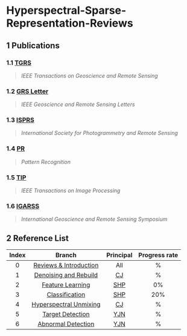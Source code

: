 # **Hyperspectral-Sparse-Representation-Reviews**

## 1 Publications
### 1.1 [TGRS](https://ieeexplore.ieee.org/xpl/RecentIssue.jsp?punumber=36)
  > *IEEE Transactions on Geoscience and Remote Sensing*
### 1.2 [GRS Letter](https://ieeexplore.ieee.org/xpl/RecentIssue.jsp?punumber=8859)
  > *IEEE Geoscience and Remote Sensing Letters*
### 1.3 [ISPRS](http://www.isprs.org/)
  > *International Society for Photogrammetry and Remote Sensing*
### 1.4 [PR](https://www.journals.elsevier.com/pattern-recognition)
  > *Pattern Recognition*
### 1.5 [TIP](https://ieeexplore.ieee.org/xpl/RecentIssue.jsp?punumber=83)
  > *IEEE Transactions on Image Processing*
### 1.6 [IGARSS](http://www.grss-ieee.org/conferences/future-igarss/)
  > *International Geoscience and Remote Sensing Symposium*

## 2 Reference List
|Index|Branch|Principal|Progress rate|
|:---:|:----:|:---:|:--:|
|0|[Reviews & Introduction](./Lists/Reviews_Introduction.md)|All|%|
|1|[Denoising and Rebuild](./Lists/Denoising_and_Rebuild.md) | [CJ](https://github.com/yinianqingzhi)| % |
|2|[Feature Learning](./Lists/Feature_Learning.md) |[SHP](https://github.com/ShoupingShan) |0% |
|3|[Classification](./Lists/Classification.md)|[SHP](https://github.com/ShoupingShan)|20%|
|4|[Hyperspectral Unmixing](./Lists/Hyperspectral_Unmixing.md)|[CJ](https://github.com/yinianqingzhi)|%|
|5|[Target Detection](./Lists/Target_Detection.md)|[YJN](https://github.com/yjn4gogoing)|%|
|6|[Abnormal Detection](./Lists/Abnormal_Detection.md)|[YJN](https://github.com/yjn4gogoing)|%||
